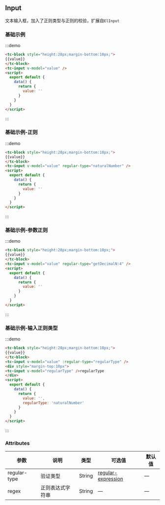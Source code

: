 
## Input

文本输入框，加入了正则类型与正则的校验，扩展自`ElInput`

### 基础示例
:::demo
```html
<tc-block style="height:28px;margin-bottom:10px;">
{{value}}
</tc-block>
<tc-input v-model="value" />
<script>
  export default {
    data() {
      return {
        value: ''
      }
    }
  }
</script>
```
:::

### 基础示例-正则
:::demo
```html
<tc-block style="height:28px;margin-bottom:10px;">
{{value}}
</tc-block>
<tc-input v-model="value" regular-type="naturalNumber" />
<script>
  export default {
    data() {
      return {
        value: ''
      }
    }
  }
</script>
```
:::

### 基础示例-参数正则
:::demo
```html
<tc-block style="height:28px;margin-bottom:10px;">
{{value}}
</tc-block>
<tc-input v-model="value" regular-type="getDecimalN:4" />
<script>
  export default {
    data() {
      return {
        value: ''
      }
    }
  }
</script>
```
:::

### 基础示例-输入正则类型
:::demo
```html
<tc-block style="height:28px;margin-bottom:10px;">
{{value}}
</tc-block>
<tc-input v-model="value" :regular-type="regularType" />
<div style="margin-top:10px">
<tc-input v-model="regularType" />regularType
</div>
<script>
  export default {
    data() {
      return {
        value: '',
        regularType: 'naturalNumber'
      }
    }
  }
</script>
```
:::

### Attributes
| 参数 | 说明 | 类型 | 可选值 | 默认值   |
|------  |-----|---- |----- |---- |
| regular-type | 验证类型 | String | [regular-expression](/#/vuele/zh-CN/component/regular-expression) | — |
| regex | 正则表达式字符串 | String | — | — |
